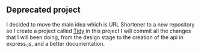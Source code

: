 ## Deprecated project
I decided to move the main idea which is URL Shortener to a new repository so I create a project called [Tidy](https://github.com/sdilonedev/tidy) in this project I will commit all the changes that I will been doing, from the design stage to the creation of the api in express.js, and a better documentation.

